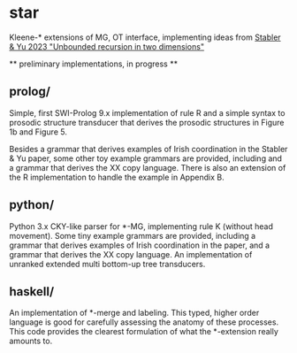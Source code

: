 # star
Kleene-* extensions of MG, OT interface, implementing ideas from
[Stabler & Yu 2023 "Unbounded recursion in two dimensions"](https://scholarworks.umass.edu/scil/vol6/iss1/32/)

** preliminary implementations, in progress **

## prolog/ 

Simple, first SWI-Prolog 9.x implementation of rule R and a simple syntax to prosodic structure transducer that derives the prosodic structures in Figure 1b and Figure 5.

Besides a grammar that derives examples of Irish coordination in the Stabler & Yu paper, some other toy example grammars are provided, including and a grammar that derives the XX copy language. There is also an extension of the R implementation to handle the example in Appendix B.

## python/ 

Python 3.x CKY-like parser for *-MG, implementing rule K (without head movement). Some tiny example grammars are provided, including a grammar that derives examples of Irish coordination in the paper, and a grammar that derives the XX copy language. An implementation of unranked extended multi bottom-up tree transducers.

## haskell/

An implementation of *-merge and labeling.
This typed, higher order language is good for carefully assessing the anatomy of these processes.
This code provides the clearest formulation of what the *-extension really amounts to.

